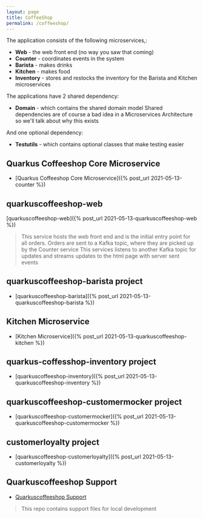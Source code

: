 ```yaml
---
layout: page
title: CoffeeShop
permalink: /coffeeshop/
---
```


The application consists of the following microservices,:

* **Web** - the web front end (no way you saw that coming)
* **Counter** - coordinates events in the system
* **Barista** - makes drinks
* **Kitchen** - makes food
* **Inventory** - stores and restocks the inventory for the Barista and Kitchen microservices

The applications have 2 shared dependency:

* **Domain** - which contains the shared domain model
Shared dependencies are of course a bad idea in a Microservices Architecture so we'll talk about why this exists

And one optional dependency:

* **Testutils** - which contains optional classes that make testing easier

## Quarkus Coffeeshop Core Microservice
* [Quarkus Coffeeshop Core Microservice]({% post_url 2021-05-13-counter %})

## quarkuscoffeeshop-web
[quarkuscoffeeshop-web]({% post_url 2021-05-13-quarkuscoffeeshop-web %})
> This service hosts the web front end and is the initial entry point for all orders. Orders are sent to a Kafka topic, where they are picked up by the Counter service
This services listens to another Kafka topic for updates and streams updates to the html page with server sent events


## quarkuscoffeeshop-barista project
* [quarkuscoffeeshop-barista]({% post_url 2021-05-13-quarkuscoffeeshop-barista %})


## Kitchen Microservice
* [Kitchen Microservice]({% post_url 2021-05-13-quarkuscoffeeshop-kitchen %})

## quarkus-coffesshop-inventory project
* [quarkuscoffeeshop-inventory]({% post_url 2021-05-13-quarkuscoffeeshop-inventory %})

## quarkuscoffeeshop-customermocker project
* [quarkuscoffeeshop-customermocker]({% post_url 2021-05-13-quarkuscoffeeshop-customermocker %})

## customerloyalty project
* [quarkuscoffeeshop-customerloyalty]({% post_url 2021-05-13-customerloyalty %})


## Quarkuscoffeeshop Support
* [Quarkuscoffeeshop Support](https://github.com/quarkuscoffeeshop/quarkuscoffeeshop-support)
>This repo contains support files for local development
